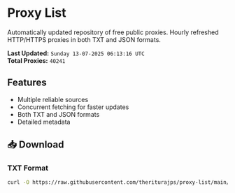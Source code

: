 # Proxy List

Automatically updated repository of free public proxies. Hourly refreshed HTTP/HTTPS proxies in both TXT and JSON formats.

**Last Updated:** `Sunday 13-07-2025 06:13:16 UTC`  
**Total Proxies:** `40241`

## Features
- Multiple reliable sources
- Concurrent fetching for faster updates
- Both TXT and JSON formats
- Detailed metadata

## 📥 Download

### TXT Format
```bash
curl -O https://raw.githubusercontent.com/theriturajps/proxy-list/main/proxies.txt